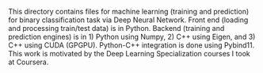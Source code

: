 This directory contains files for machine learning (training and prediction) for binary classification task via Deep Neural Network. Front end (loading and processing train/test data) is in Python. Backend (training and prediction engines) is in 1) Python using Numpy, 2) C++ using Eigen, and 3) C++ using CUDA (GPGPU). Python-C++ integration is done using Pybind11. This work is motivated by the Deep Learning Specialization courses I took at Coursera.
